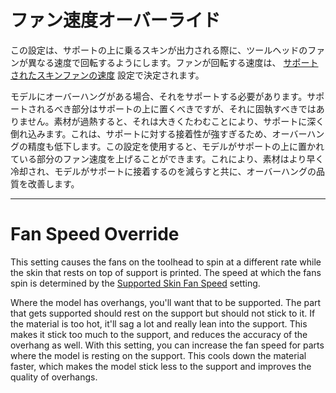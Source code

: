 ファン速度オーバーライド
====
この設定は、サポートの上に乗るスキンが出力される際に、ツールヘッドのファンが異なる速度で回転するようにします。ファンが回転する速度は、 [サポートされたスキンファンの速度](support_supported_skin_fan_speed.md) 設定で決定されます。

モデルにオーバーハングがある場合、それをサポートする必要があります。サポートされるべき部分はサポートの上に置くべきですが、それに固執すべきではありません。素材が過熱すると、それは大きくたわむことにより、サポートに深く倒れ込みます。これは、サポートに対する接着性が強すぎるため、オーバーハングの精度も低下します。この設定を使用すると、モデルがサポートの上に置かれている部分のファン速度を上げることができます。これにより、素材はより早く冷却され、モデルがサポートに接着するのを減らすと共に、オーバーハングの品質を改善します。

---

Fan Speed Override
====
This setting causes the fans on the toolhead to spin at a different rate while the skin that rests on top of support is printed. The speed at which the fans spin is determined by the [Supported Skin Fan Speed](support_supported_skin_fan_speed.md) setting.

Where the model has overhangs, you'll want that to be supported. The part that gets supported should rest on the support but should not stick to it. If the material is too hot, it'll sag a lot and really lean into the support. This makes it stick too much to the support, and reduces the accuracy of the overhang as well. With this setting, you can increase the fan speed for parts where the model is resting on the support. This cools down the material faster, which makes the model stick less to the support and improves the quality of overhangs.